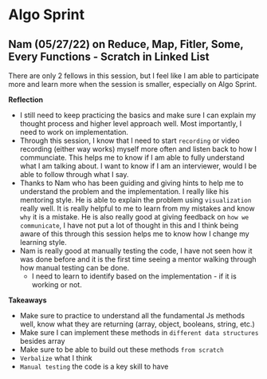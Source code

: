 # Algo Sprint

## Nam (05/27/22) on Reduce, Map, Fitler, Some, Every Functions - Scratch in Linked List

There are only 2 fellows in this session, but I feel like I am able to participate more and learn more when the session is smaller, especially on Algo Sprint. 

**Reflection**
- I still need to keep practicing the basics and make sure I can explain my thought process and higher level approach well. Most importantly, I need to work on implementation. 
- Through this session, I know that I need to start `recording` or video recording (either way works) myself more often and listen back to how I communciate. This helps me to know if I am able to fully understand what I am talking about. I want to know if I am an interviewer, would I be able to follow through what I say. 
- Thanks to Nam who has been guiding and giving hints to help me to understand the problem and the implementation. I really like his mentoring style. He is able to explain the problem using `visualization` really well. It is really helpful to me to learn from my mistakes and know `why` it is a mistake. He is also really good at giving feedback on `how we communicate`, I have not put a lot of thought in this and I think being aware of this through this session helps me to know how I change my learning style. 
- Nam is really good at manually testing the code, I have not seen how it was done before and it is the first time seeing a mentor walking through how manual testing can be done.
    - I need to learn to identify based on the implementation - if it is working or not. 

**Takeaways**
- Make sure to practice to understand all the fundamental Js methods well, know what they are returning (array, object, booleans, string, etc.)
- Make sure I can implement these methods in `different data structures` besides array
- Make sure to be able to build out these methods `from scratch` 
- `Verbalize` what I think
- `Manual testing` the code is a key skill to have 
    